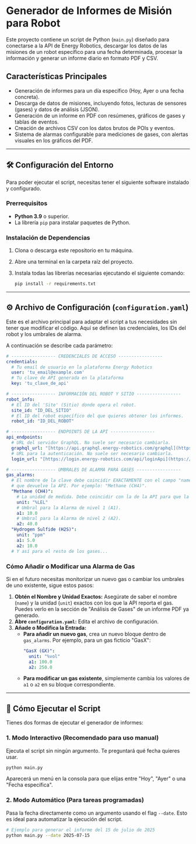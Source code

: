 # Generador de Informes de Misión para Robot

Este proyecto contiene un script de Python (`main.py`) diseñado para conectarse a la API de Energy Robotics, descargar los datos de las misiones de un robot específico para una fecha determinada, procesar la información y generar un informe diario en formato PDF y CSV.

## Características Principales

* Generación de informes para un día específico (Hoy, Ayer o una fecha concreta).
* Descarga de datos de misiones, incluyendo fotos, lecturas de sensores (gases) y datos de análisis (JSON).
* Generación de un informe en PDF con resúmenes, gráficos de gases y tablas de eventos.
* Creación de archivos CSV con los datos brutos de POIs y eventos.
* Sistema de alarmas configurable para mediciones de gases, con alertas visuales en los gráficos del PDF.

---

## 🛠️ Configuración del Entorno

Para poder ejecutar el script, necesitas tener el siguiente software instalado y configurado.

### Prerrequisitos

* **Python 3.9** o superior.
* La librería `pip` para instalar paquetes de Python.

### Instalación de Dependencias

1.  Clona o descarga este repositorio en tu máquina.
2.  Abre una terminal en la carpeta raíz del proyecto.
3.  Instala todas las librerías necesarias ejecutando el siguiente comando:

    ```bash
    pip install -r requirements.txt
    ```

---

## ⚙️ Archivo de Configuración (`configuration.yaml`)

Este es el archivo principal para adaptar el script a tus necesidades sin tener que modificar el código. Aquí se definen las credenciales, los IDs del robot y los umbrales de alarma.

A continuación se describe cada parámetro:

```yaml
# ----------------- CREDENCIALES DE ACCESO -----------------
credentials:
  # Tu email de usuario en la plataforma Energy Robotics
  user: 'tu_email@example.com'
  # Tu clave de API generada en la plataforma
  key: 'tu_clave_de_api'

# ----------------- INFORMACIÓN DEL ROBOT Y SITIO -----------------
robot_info:
  # El ID del 'Site' (Sitio) donde opera el robot.
  site_id: "ID_DEL_SITIO"
  # El ID del robot específico del que quieres obtener los informes.
  robot_id: "ID_DEL_ROBOT"

# ----------------- ENDPOINTS DE LA API -----------------
api_endpoints:
  # URL del servidor GraphQL. No suele ser necesario cambiarla.
  graphql_url: "[https://api.graphql.energy-robotics.com/graphql](https://api.graphql.energy-robotics.com/graphql)"
  # URL para la autenticación. No suele ser necesario cambiarla.
  login_url: "[https://login.energy-robotics.com/api/loginApi](https://login.energy-robotics.com/api/loginApi)"

# ----------------- UMBRALES DE ALARMA PARA GASES -----------------
gas_alarms:
  # El nombre de la clave debe coincidir EXACTAMENTE con el campo "name"
  # que devuelve la API. Por ejemplo: "Methane (CH4)".
  "Methane (CH4)":
    # La unidad de medida. Debe coincidir con la de la API para que la alarma se active.
    unit: "%LEL"
    # Umbral para la Alarma de nivel 1 (A1).
    a1: 10.0
    # Umbral para la Alarma de nivel 2 (A2).
    a2: 40.0
  "Hydrogen Sulfide (H2S)":
    unit: "ppm"
    a1: 5.0
    a2: 10.0
  # Y así para el resto de los gases...
```

### Cómo Añadir o Modificar una Alarma de Gas

Si en el futuro necesitas monitorizar un nuevo gas o cambiar los umbrales de uno existente, sigue estos pasos:

1.  **Obtén el Nombre y Unidad Exactos:** Asegúrate de saber el nombre (`name`) y la unidad (`unit`) exactos con los que la API reporta el gas. Puedes verlo en la sección de "Análisis de Gases" de un informe PDF ya generado.
2.  **Abre `configuration.yaml`:** Edita el archivo de configuración.
3.  **Añade o Modifica la Entrada:**
    * **Para añadir un nuevo gas**, crea un nuevo bloque dentro de `gas_alarms`. Por ejemplo, para un gas ficticio "GasX":
        ```yaml
        "GasX (GX)":
          unit: "%vol"
          a1: 100.0
          a2: 250.0
        ```
    * **Para modificar un gas existente**, simplemente cambia los valores de `a1` o `a2` en su bloque correspondiente.

---

## 🚀 Cómo Ejecutar el Script

Tienes dos formas de ejecutar el generador de informes:

### 1. Modo Interactivo (Recomendado para uso manual)

Ejecuta el script sin ningún argumento. Te preguntará qué fecha quieres usar.

```bash
python main.py
```
Aparecerá un menú en la consola para que elijas entre "Hoy", "Ayer" o una "Fecha específica".

### 2. Modo Automático (Para tareas programadas)

Pasa la fecha directamente como un argumento usando el flag `--date`. Esto es ideal para automatizar la ejecución del script.

```bash
# Ejemplo para generar el informe del 15 de julio de 2025
python main.py --date 2025-07-15
```

